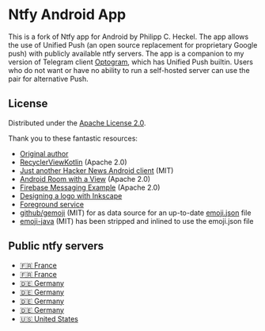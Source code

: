 # Ntfy Android App
This is a fork of Ntfy app for Android by Philipp C. Heckel. The app allows the use of Unified Push (an open source replacement for proprietary Google push) with publicly available ntfy servers. The app is a companion to my version of Telegram client [Optogram](https://github.com/optimumpr/optogram), which has Unified Push builtin. Users who do not want or have no ability to run a self-hosted server can use the pair for alternative Push.

## License
Distributed under the [Apache License 2.0](LICENSE).

Thank you to these fantastic resources:
* [Original author](https://github.com/binwiederhier/ntfy-android)
* [RecyclerViewKotlin](https://github.com/android/views-widgets-samples/tree/main/RecyclerViewKotlin) (Apache 2.0)
* [Just another Hacker News Android client](https://github.com/manoamaro/another-hacker-news-client) (MIT)
* [Android Room with a View](https://github.com/googlecodelabs/android-room-with-a-view/tree/kotlin) (Apache 2.0)
* [Firebase Messaging Example](https://github.com/firebase/quickstart-android/blob/7147f60451b3eeaaa05fc31208ffb67e2df73c3c/messaging/app/src/main/java/com/google/firebase/quickstart/fcm/kotlin/MyFirebaseMessagingService.kt) (Apache 2.0)
* [Designing a logo with Inkscape](https://www.youtube.com/watch?v=r2Kv61cd2P4)
* [Foreground service](https://robertohuertas.com/2019/06/29/android_foreground_services/)
* [github/gemoji](https://github.com/github/gemoji) (MIT) for as data source for an up-to-date [emoji.json](https://raw.githubusercontent.com/github/gemoji/master/db/emoji.json) file
* [emoji-java](https://github.com/vdurmont/emoji-java) (MIT) has been stripped and inlined to use the emoji.json file

## Public ntfy servers
* [🇫🇷 France](https://ntfy.tedomum.net/)
* [🇫🇷 France](https://ntfy.hostux.net/)
* [🇩🇪 Germany](https://ntfy.adminforge.de/)
* [🇩🇪 Germany](https://ntfy.mzte.de/)
* [🇩🇪 Germany](https://ntfy.envs.net/)
* [🇩🇪 Germany](https://ntfy.fossman.de/)
* [🇺🇸 United States](https://ntfy.schildi.chat/)
